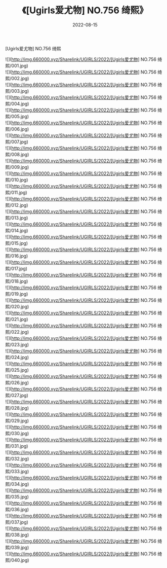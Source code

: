﻿---
layout: post
title:  《[Ugirls爱尤物] NO.756 绮熙》
date:   2022-08-15
img: http://img.660000.xyz/Sharelink/UGIRLS/2022/[Ugirls爱尤物] NO.756 绮熙/000.jpg
categories: [美女, 清纯, 唯美]
---

[Ugirls爱尤物] NO.756 绮熙

 ![](http://img.660000.xyz/Sharelink/UGIRLS/2022/[Ugirls爱尤物] NO.756 绮熙/001.jpg) <br>![](http://img.660000.xyz/Sharelink/UGIRLS/2022/[Ugirls爱尤物] NO.756 绮熙/002.jpg) <br>![](http://img.660000.xyz/Sharelink/UGIRLS/2022/[Ugirls爱尤物] NO.756 绮熙/003.jpg) <br>![](http://img.660000.xyz/Sharelink/UGIRLS/2022/[Ugirls爱尤物] NO.756 绮熙/004.jpg) <br>![](http://img.660000.xyz/Sharelink/UGIRLS/2022/[Ugirls爱尤物] NO.756 绮熙/005.jpg) <br>![](http://img.660000.xyz/Sharelink/UGIRLS/2022/[Ugirls爱尤物] NO.756 绮熙/006.jpg) <br>![](http://img.660000.xyz/Sharelink/UGIRLS/2022/[Ugirls爱尤物] NO.756 绮熙/007.jpg) <br>![](http://img.660000.xyz/Sharelink/UGIRLS/2022/[Ugirls爱尤物] NO.756 绮熙/008.jpg) <br>![](http://img.660000.xyz/Sharelink/UGIRLS/2022/[Ugirls爱尤物] NO.756 绮熙/009.jpg) <br>![](http://img.660000.xyz/Sharelink/UGIRLS/2022/[Ugirls爱尤物] NO.756 绮熙/010.jpg) <br>![](http://img.660000.xyz/Sharelink/UGIRLS/2022/[Ugirls爱尤物] NO.756 绮熙/011.jpg) <br>![](http://img.660000.xyz/Sharelink/UGIRLS/2022/[Ugirls爱尤物] NO.756 绮熙/012.jpg) <br>![](http://img.660000.xyz/Sharelink/UGIRLS/2022/[Ugirls爱尤物] NO.756 绮熙/013.jpg) <br>![](http://img.660000.xyz/Sharelink/UGIRLS/2022/[Ugirls爱尤物] NO.756 绮熙/014.jpg) <br>![](http://img.660000.xyz/Sharelink/UGIRLS/2022/[Ugirls爱尤物] NO.756 绮熙/015.jpg) <br>![](http://img.660000.xyz/Sharelink/UGIRLS/2022/[Ugirls爱尤物] NO.756 绮熙/016.jpg) <br>![](http://img.660000.xyz/Sharelink/UGIRLS/2022/[Ugirls爱尤物] NO.756 绮熙/017.jpg) <br>![](http://img.660000.xyz/Sharelink/UGIRLS/2022/[Ugirls爱尤物] NO.756 绮熙/018.jpg) <br>![](http://img.660000.xyz/Sharelink/UGIRLS/2022/[Ugirls爱尤物] NO.756 绮熙/019.jpg) <br>![](http://img.660000.xyz/Sharelink/UGIRLS/2022/[Ugirls爱尤物] NO.756 绮熙/020.jpg) <br>![](http://img.660000.xyz/Sharelink/UGIRLS/2022/[Ugirls爱尤物] NO.756 绮熙/021.jpg) <br>![](http://img.660000.xyz/Sharelink/UGIRLS/2022/[Ugirls爱尤物] NO.756 绮熙/022.jpg) <br>![](http://img.660000.xyz/Sharelink/UGIRLS/2022/[Ugirls爱尤物] NO.756 绮熙/023.jpg) <br>![](http://img.660000.xyz/Sharelink/UGIRLS/2022/[Ugirls爱尤物] NO.756 绮熙/024.jpg) <br>![](http://img.660000.xyz/Sharelink/UGIRLS/2022/[Ugirls爱尤物] NO.756 绮熙/025.jpg) <br>![](http://img.660000.xyz/Sharelink/UGIRLS/2022/[Ugirls爱尤物] NO.756 绮熙/026.jpg) <br>![](http://img.660000.xyz/Sharelink/UGIRLS/2022/[Ugirls爱尤物] NO.756 绮熙/027.jpg) <br>![](http://img.660000.xyz/Sharelink/UGIRLS/2022/[Ugirls爱尤物] NO.756 绮熙/028.jpg) <br>![](http://img.660000.xyz/Sharelink/UGIRLS/2022/[Ugirls爱尤物] NO.756 绮熙/029.jpg) <br>![](http://img.660000.xyz/Sharelink/UGIRLS/2022/[Ugirls爱尤物] NO.756 绮熙/030.jpg) <br>![](http://img.660000.xyz/Sharelink/UGIRLS/2022/[Ugirls爱尤物] NO.756 绮熙/031.jpg) <br>![](http://img.660000.xyz/Sharelink/UGIRLS/2022/[Ugirls爱尤物] NO.756 绮熙/032.jpg) <br>![](http://img.660000.xyz/Sharelink/UGIRLS/2022/[Ugirls爱尤物] NO.756 绮熙/033.jpg) <br>![](http://img.660000.xyz/Sharelink/UGIRLS/2022/[Ugirls爱尤物] NO.756 绮熙/034.jpg) <br>![](http://img.660000.xyz/Sharelink/UGIRLS/2022/[Ugirls爱尤物] NO.756 绮熙/035.jpg) <br>![](http://img.660000.xyz/Sharelink/UGIRLS/2022/[Ugirls爱尤物] NO.756 绮熙/036.jpg) <br>![](http://img.660000.xyz/Sharelink/UGIRLS/2022/[Ugirls爱尤物] NO.756 绮熙/037.jpg) <br>![](http://img.660000.xyz/Sharelink/UGIRLS/2022/[Ugirls爱尤物] NO.756 绮熙/038.jpg) <br>![](http://img.660000.xyz/Sharelink/UGIRLS/2022/[Ugirls爱尤物] NO.756 绮熙/039.jpg) <br>![](http://img.660000.xyz/Sharelink/UGIRLS/2022/[Ugirls爱尤物] NO.756 绮熙/040.jpg) <br>